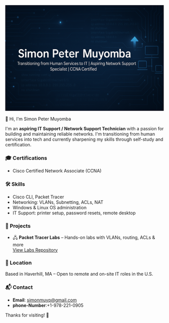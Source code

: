 <div align="center">
<img src="https://github.com/Simonpetermuyomba/Simonpetermuyomba/blob/main/github.PNG">
</div>

👋 Hi, I'm Simon Peter Muyomba

I'm an **aspiring IT Support / Network Support Technician** with a passion for building and maintaining reliable networks. I'm transitioning from human services into tech and currently sharpening my skills through self-study and certification.

### 🎓 Certifications
- Cisco Certified Network Associate (CCNA)

### 🛠️ Skills
- Cisco CLI, Packet Tracer
- Networking: VLANs, Subnetting, ACLs, NAT
- Windows & Linux OS administration
- IT Support: printer setup, password resets, remote desktop

### 💼 Projects
- 🖧 **Packet Tracer Labs** – Hands-on labs with VLANs, routing, ACLs & more  
  [View Labs Repository](https://github.com/YOUR_USERNAME/packet-tracer-labs)

### 📍 Location
Based in Haverhill, MA – Open to remote and on-site IT roles in the U.S.

### 📬 Contact
- **Email**: simonmuyp@gmail.com
- **phone-Number**:+1-978-221-0905


Thanks for visiting! 🚀
